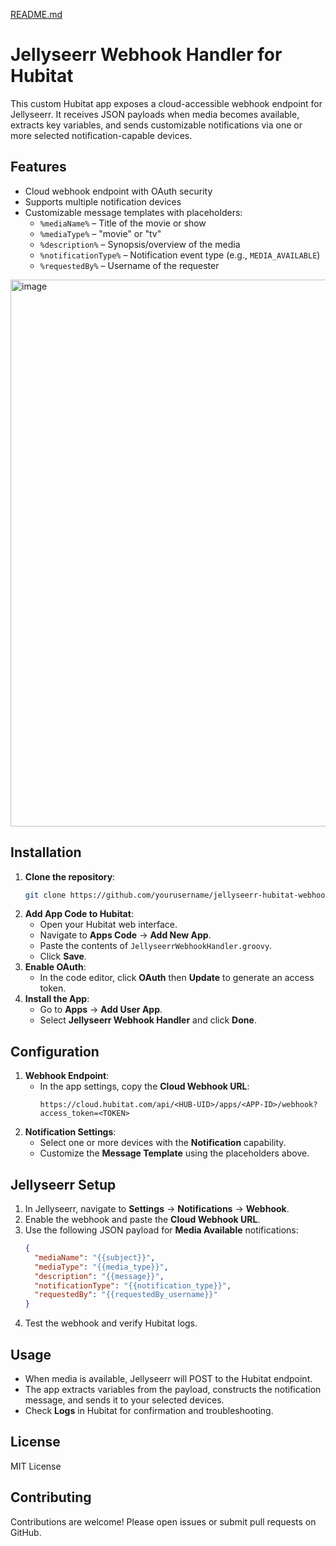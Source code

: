 [README.md](https://github.com/user-attachments/files/22933727/README.md)
# Jellyseerr Webhook Handler for Hubitat

This custom Hubitat app exposes a cloud-accessible webhook endpoint for Jellyseerr.
It receives JSON payloads when media becomes available, extracts key variables, and sends customizable notifications via one or more selected notification-capable devices.

## Features

- Cloud webhook endpoint with OAuth security
- Supports multiple notification devices
- Customizable message templates with placeholders:
  - `%mediaName%` – Title of the movie or show
  - `%mediaType%` – "movie" or "tv"
  - `%description%` – Synopsis/overview of the media
  - `%notificationType%` – Notification event type (e.g., `MEDIA_AVAILABLE`)
  - `%requestedBy%` – Username of the requester

<img width="1554" height="875" alt="image" src="https://github.com/user-attachments/assets/4b6f3464-ef0f-4b7e-a82f-0a65149b2976" />

## Installation

1. **Clone the repository**:
   ```bash
   git clone https://github.com/yourusername/jellyseerr-hubitat-webhook.git
   ```
2. **Add App Code to Hubitat**:
   - Open your Hubitat web interface.
   - Navigate to **Apps Code** → **Add New App**.
   - Paste the contents of `JellyseerrWebhookHandler.groovy`.
   - Click **Save**.
3. **Enable OAuth**:
   - In the code editor, click **OAuth** then **Update** to generate an access token.
4. **Install the App**:
   - Go to **Apps** → **Add User App**.
   - Select **Jellyseerr Webhook Handler** and click **Done**.

## Configuration

1. **Webhook Endpoint**:
   - In the app settings, copy the **Cloud Webhook URL**:
     ```text
     https://cloud.hubitat.com/api/<HUB-UID>/apps/<APP-ID>/webhook?access_token=<TOKEN>
     ```
2. **Notification Settings**:
   - Select one or more devices with the **Notification** capability.
   - Customize the **Message Template** using the placeholders above.

## Jellyseerr Setup

1. In Jellyseerr, navigate to **Settings** → **Notifications** → **Webhook**.
2. Enable the webhook and paste the **Cloud Webhook URL**.
3. Use the following JSON payload for **Media Available** notifications:
   ```json
   {
     "mediaName": "{{subject}}",
     "mediaType": "{{media_type}}",
     "description": "{{message}}",
     "notificationType": "{{notification_type}}",
     "requestedBy": "{{requestedBy_username}}"
   }
   ```
4. Test the webhook and verify Hubitat logs.

## Usage

- When media is available, Jellyseerr will POST to the Hubitat endpoint.
- The app extracts variables from the payload, constructs the notification message, and sends it to your selected devices.
- Check **Logs** in Hubitat for confirmation and troubleshooting.

## License

MIT License

## Contributing

Contributions are welcome! Please open issues or submit pull requests on GitHub.
